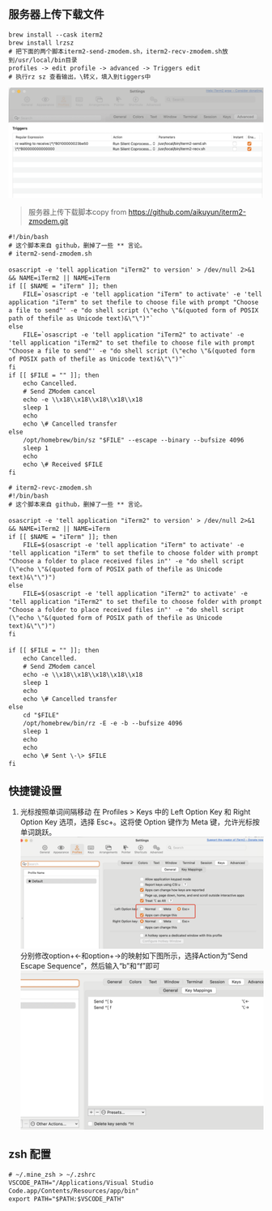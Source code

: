 ## 服务器上传下载文件
```
brew install --cask iterm2
brew install lrzsz
# 把下面的两个脚本iterm2-send-zmodem.sh，iterm2-recv-zmodem.sh放到/usr/local/bin目录
profiles -> edit profile -> advanced -> Triggers edit
# 执行rz sz 查看输出，\转义，填入到tiggers中
```
![iterm2 edit profiles](.img/2025-03-27-15-45-51.png)
> 服务器上传下载脚本copy from https://github.com/aikuyun/iterm2-zmodem.git
```shell
#!/bin/bash
# 这个脚本来自 github，删掉了一些 ** 言论。
# iterm2-send-zmodem.sh

osascript -e 'tell application "iTerm2" to version' > /dev/null 2>&1 && NAME=iTerm2 || NAME=iTerm
if [[ $NAME = "iTerm" ]]; then
	FILE=`osascript -e 'tell application "iTerm" to activate' -e 'tell application "iTerm" to set thefile to choose file with prompt "Choose a file to send"' -e "do shell script (\"echo \"&(quoted form of POSIX path of thefile as Unicode text)&\"\")"`
else
	FILE=`osascript -e 'tell application "iTerm2" to activate' -e 'tell application "iTerm2" to set thefile to choose file with prompt "Choose a file to send"' -e "do shell script (\"echo \"&(quoted form of POSIX path of thefile as Unicode text)&\"\")"`
fi
if [[ $FILE = "" ]]; then
	echo Cancelled.
	# Send ZModem cancel
	echo -e \\x18\\x18\\x18\\x18\\x18
	sleep 1
	echo
	echo \# Cancelled transfer
else
	/opt/homebrew/bin/sz "$FILE" --escape --binary --bufsize 4096
	sleep 1
	echo
	echo \# Received $FILE
fi

```
```shell
# iterm2-revc-zmodem.sh
#!/bin/bash
# 这个脚本来自 github，删掉了一些 ** 言论。

osascript -e 'tell application "iTerm2" to version' > /dev/null 2>&1 && NAME=iTerm2 || NAME=iTerm
if [[ $NAME = "iTerm" ]]; then
	FILE=$(osascript -e 'tell application "iTerm" to activate' -e 'tell application "iTerm" to set thefile to choose folder with prompt "Choose a folder to place received files in"' -e "do shell script (\"echo \"&(quoted form of POSIX path of thefile as Unicode text)&\"\")")
else
	FILE=$(osascript -e 'tell application "iTerm2" to activate' -e 'tell application "iTerm2" to set thefile to choose folder with prompt "Choose a folder to place received files in"' -e "do shell script (\"echo \"&(quoted form of POSIX path of thefile as Unicode text)&\"\")")
fi

if [[ $FILE = "" ]]; then
	echo Cancelled.
	# Send ZModem cancel
	echo -e \\x18\\x18\\x18\\x18\\x18
	sleep 1
	echo
	echo \# Cancelled transfer
else
	cd "$FILE"
	/opt/homebrew/bin/rz -E -e -b --bufsize 4096
	sleep 1
	echo
	echo
	echo \# Sent \-\> $FILE
fi

```
## 快捷键设置
1. 光标按照单词间隔移动
在 Profiles > Keys 中的 Left Option Key 和 Right Option Key 选项，选择 Esc+。这将使 Option 键作为 Meta 键，允许光标按单词跳跃。
![move cursor](.img/2025-03-27-16-49-14.png)
分别修改option+←和option+→的映射如下图所示，选择Action为“Send Escape Sequence”，然后输入“b”和“f”即可
![key map](.img/2025-03-27-16-50-34.png)

## zsh 配置
```shell
# ~/.mine_zsh > ~/.zshrc
VSCODE_PATH="/Applications/Visual Studio Code.app/Contents/Resources/app/bin"
export PATH="$PATH:$VSCODE_PATH"
```